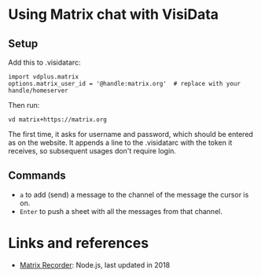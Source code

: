 # Using Matrix chat with VisiData

## Setup

Add this to .visidatarc:

    import vdplus.matrix
    options.matrix_user_id = '@handle:matrix.org'  # replace with your handle/homeserver

Then run:

    vd matrix+https://matrix.org

The first time, it asks for username and password, which should be entered as on the website.
It appends a line to the .visidatarc with the token it receives, so subsequent usages don't require login.

## Commands

- `a` to add (send) a message to the channel of the message the cursor is on.
- `Enter` to push a sheet with all the messages from that channel.


# Links and references

- [Matrix Recorder](https://gitlab.com/argit/matrix-recorder/): Node.js, last updated in 2018
